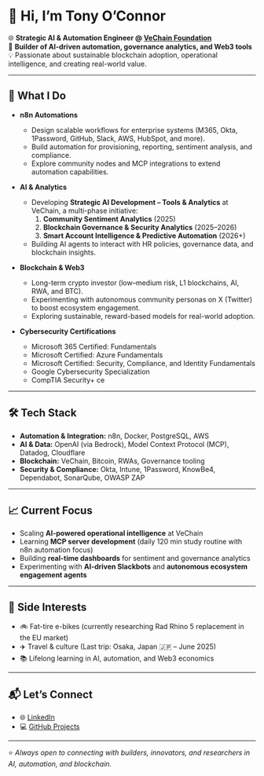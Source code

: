 # 👋 Hi, I’m Tony O’Connor  

🌐 **Strategic AI & Automation Engineer @ [VeChain Foundation](https://vechain.org)**  
🔧 **Builder of AI-driven automation, governance analytics, and Web3 tools**  
💡 Passionate about sustainable blockchain adoption, operational intelligence, and creating real-world value.

---

## 🚀 What I Do  

- **n8n Automations**  
  - Design scalable workflows for enterprise systems (M365, Okta, 1Password, GitHub, Slack, AWS, HubSpot, and more).  
  - Build automation for provisioning, reporting, sentiment analysis, and compliance.  
  - Explore community nodes and MCP integrations to extend automation capabilities.  

- **AI & Analytics**  
  - Developing **Strategic AI Development – Tools & Analytics** at VeChain, a multi-phase initiative:  
    1. **Community Sentiment Analytics** (2025)  
    2. **Blockchain Governance & Security Analytics** (2025–2026)  
    3. **Smart Account Intelligence & Predictive Automation** (2026+)  
  - Building AI agents to interact with HR policies, governance data, and blockchain insights.  

- **Blockchain & Web3**  
  - Long-term crypto investor (low–medium risk, L1 blockchains, AI, RWA, and BTC).  
  - Experimenting with autonomous community personas on X (Twitter) to boost ecosystem engagement.  
  - Exploring sustainable, reward-based models for real-world adoption.
  
- **Cybersecurity Certifications**
  - Microsoft 365 Certified: Fundamentals
  - Microsoft Certified: Azure Fundamentals
  - Microsoft Certified: Security, Compliance, and Identity Fundamentals
  - Google Cybersecurity Specialization
  - CompTIA Security+ ce


---

## 🛠️ Tech Stack  

- **Automation & Integration:** n8n, Docker, PostgreSQL, AWS  
- **AI & Data:** OpenAI (via Bedrock), Model Context Protocol (MCP), Datadog, Cloudflare  
- **Blockchain:** VeChain, Bitcoin, RWAs, Governance tooling  
- **Security & Compliance:** Okta, Intune, 1Password, KnowBe4, Dependabot, SonarQube, OWASP ZAP  

---

## 📈 Current Focus  

- Scaling **AI-powered operational intelligence** at VeChain  
- Learning **MCP server development** (daily 120 min study routine with n8n automation focus)  
- Building **real-time dashboards** for sentiment and governance analytics  
- Experimenting with **AI-driven Slackbots** and **autonomous ecosystem engagement agents**  

---

## 🎯 Side Interests  

- 🚲 Fat-tire e-bikes (currently researching Rad Rhino 5 replacement in the EU market)  
- ✈️ Travel & culture (Last trip: Osaka, Japan 🇯🇵 – June 2025)  
- 📚 Lifelong learning in AI, automation, and Web3 economics  

---

## 📬 Let’s Connect  

- 🌐 [LinkedIn]([https://www.linkedin.com/](https://www.linkedin.com/in/tony0connor/)) 
- 💻 [GitHub Projects](https://github.com/tony-oconnor)  

---

⭐️ *Always open to connecting with builders, innovators, and researchers in AI, automation, and blockchain.*

<!--
Here are some ideas to get you started:

- 🔭 I’m currently working on ...
- 🌱 I’m currently learning ...
- 👯 I’m looking to collaborate on ...
- 🤔 I’m looking for help with ...
- 💬 Ask me about ...
- 📫 How to reach me: ...
- 😄 Pronouns: ...
- ⚡ Fun fact: ...
-->
